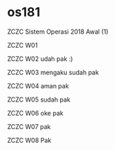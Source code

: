 # os181
ZCZC Sistem Operasi 2018 Awal (1)

ZCZC W01

ZCZC W02 udah pak :)

ZCZC W03 mengaku sudah pak

ZCZC W04 aman pak 

ZCZC W05 sudah pak

ZCZC W06 oke pak

ZCZC W07 pak

ZCZC W08 Pak
